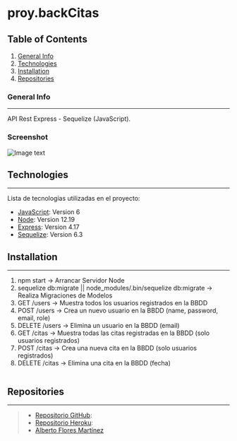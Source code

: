 # proy.backCitas


## Table of Contents
1. [General Info](#general-info)
2. [Technologies](#technologies)
3. [Installation](#installation)
4. [Repositories](#repositories)

### General Info
***
API Rest Express - Sequelize (JavaScript).
### Screenshot
![Image text]()
## Technologies
***
Lista de tecnologías utilizadas en el proyecto:
* [JavaScript](https://html.spec.whatwg.org/multipage/): Version 6
* [Node](https://html.spec.whatwg.org/multipage/): Version 12.19 
* [Express](https://html.spec.whatwg.org/multipage/): Version 4.17 
* [Sequelize](https://html.spec.whatwg.org/multipage/): Version 6.3 
## Installation
***
1. npm start -> Arrancar Servidor Node
2. sequelize db:migrate || node_modules/.bin/sequelize db:migrate -> Realiza Migraciones de Modelos
3. GET /users -> Muestra todos los usuarios registrados en la BBDD
4. POST /users -> Crea un nuevo usuario en la BBDD (name, password, email, role)
5. DELETE /users -> Elimina un usuario en la BBDD (email)
6. GET /citas -> Muestra todas las citas registradas en la BBDD (solo usuarios registrados)
7. POST /citas -> Crea una nueva cita en la BBDD (solo usuarios registrados)
8. DELETE /citas -> Elimina una cita en la BBDD (fecha)
```
```
## Repositories
***
> * [Repositorio GitHub](https://github.com/AlFlores10/proy.backCitas.git): 
> * [Repositorio Heroku](): 
> * [Alberto Flores Martínez](https://github.com/AlFlores10)



